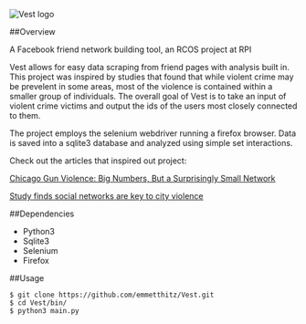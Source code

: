 ![Vest logo](http://pr4.me/css/images/vest_transparent.png)

##Overview

A Facebook friend network building tool, an RCOS project at RPI

Vest allows for easy data scraping from friend pages with analysis built in. This project was inspired by studies that found that while violent crime may be prevelent in some areas, most of the violence is contained within a smaller group of individuals. The overall goal of Vest is to take an input of violent crime victims and output the ids of the users most closely connected to them.

The project employs the selenium webdriver running a firefox browser. Data is saved into a sqlite3 database and analyzed using simple set interactions.

Check out the articles that inspired out project:

[Chicago Gun Violence: Big Numbers, But a Surprisingly Small Network](http://www.chicagomag.com/city-life/April-2014/Chicago-Gun-Violence-Big-Numbers-But-a-Surprisingly-Small-Network/)

[Study finds social networks are key to city violence](http://news.yale.edu/2013/11/14/study-finds-social-networks-are-key-city-violence)



##Dependencies
- Python3
- Sqlite3
- Selenium
- Firefox

##Usage

    $ git clone https://github.com/emmetthitz/Vest.git
    $ cd Vest/bin/
    $ python3 main.py 


